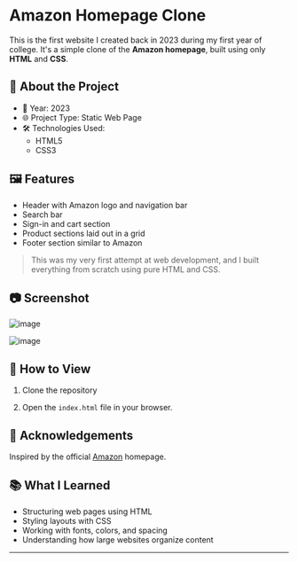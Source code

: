 # Amazon Homepage Clone

This is the first website I created back in 2023 during my first year of college. It's a simple clone of the **Amazon homepage**, built using only **HTML** and **CSS**.

## 📌 About the Project

- 📅 Year: 2023  
- 🌐 Project Type: Static Web Page  
- 🛠️ Technologies Used:  
  - HTML5  
  - CSS3

## 🖼️ Features

- Header with Amazon logo and navigation bar
- Search bar
- Sign-in and cart section
- Product sections laid out in a grid
- Footer section similar to Amazon

> This was my very first attempt at web development, and I built everything from scratch using pure HTML and CSS.

## 📷 Screenshot

![image](https://github.com/user-attachments/assets/2f9a56bd-290c-49b0-84a6-6fc982ba1f07)

![image](https://github.com/user-attachments/assets/88dbf465-71c9-444a-bb49-ed4a64717f10)


## 🚀 How to View

1. Clone the repository
   
2. Open the `index.html` file in your browser.

## 🙌 Acknowledgements

Inspired by the official [Amazon](https://www.amazon.com) homepage.

## 📚 What I Learned

- Structuring web pages using HTML  
- Styling layouts with CSS  
- Working with fonts, colors, and spacing  
- Understanding how large websites organize content

---

